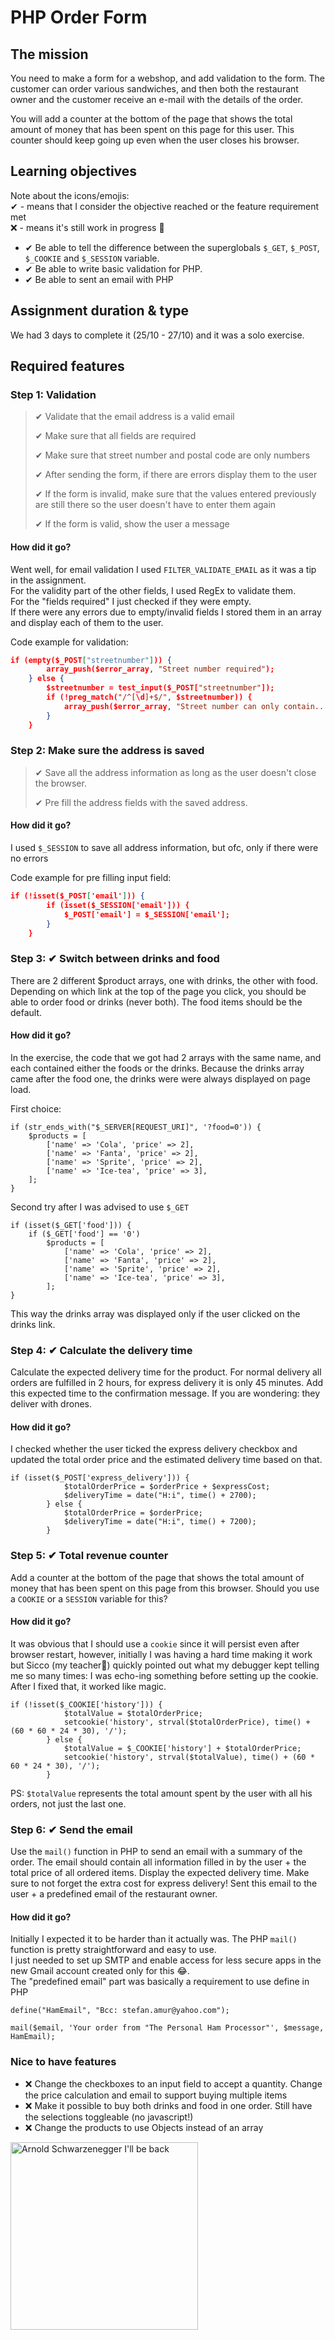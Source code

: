 # PHP Order Form

## The mission

You need to make a form for a webshop, and add validation to the form. The customer can order various sandwiches, and then both the restaurant owner and the customer receive an e-mail with the details of the order.

You will add a counter at the bottom of the page that shows the total amount of money that has been spent on this page for this user. This counter should keep going up even when the user closes his browser.

## Learning objectives

Note about the icons/emojis:  
✔ - means that I consider the objective reached or the feature requirement met  
❌ - means it's still work in progress 🤫

- ✔ Be able to tell the difference between the superglobals `$_GET`, `$_POST`, `$_COOKIE` and `$_SESSION` variable.
- ✔ Be able to write basic validation for PHP.
- ✔ Be able to sent an email with PHP

## Assignment duration & type

We had 3 days to complete it (25/10 - 27/10) and it was a solo exercise.

## Required features

### Step 1: Validation

> ✔ Validate that the email address is a valid email
>
> ✔ Make sure that all fields are required
>
> ✔ Make sure that street number and postal code are only numbers
>
> ✔ After sending the form, if there are errors display them to the user
>
> ✔ If the form is invalid, make sure that the values entered previously are still there so the user doesn't have to enter them again
>
> ✔ If the form is valid, show the user a message

#### How did it go?

Went well, for email validation I used `FILTER_VALIDATE_EMAIL` as it was a tip in the assignment.  
For the validity part of the other fields, I used RegEx to validate them.  
For the "fields required" I just checked if they were empty.  
If there were any errors due to empty/invalid fields I stored them in an array and display each of them to the user.

Code example for validation:

```json
if (empty($_POST["streetnumber"])) {
        array_push($error_array, "Street number required");
    } else {
        $streetnumber = test_input($_POST["streetnumber"]);
        if (!preg_match("/^[\d]+$/", $streetnumber)) {
            array_push($error_array, "Street number can only contain... numbers");
        }
    }
```

### Step 2: Make sure the address is saved

> ✔ Save all the address information as long as the user doesn't close the browser.
>
> ✔ Pre fill the address fields with the saved address.

#### How did it go?

I used `$_SESSION` to save all address information, but ofc, only if there were no errors

Code example for pre filling input field:

```json
if (!isset($_POST['email'])) {
        if (isset($_SESSION['email'])) {
            $_POST['email'] = $_SESSION['email'];
        }
    }
```

### Step 3: ✔ Switch between drinks and food

There are 2 different $product arrays, one with drinks, the other with food. Depending on which link at the top of the page you click, you should be able to order food or drinks (never both). The food items should be the default.

#### How did it go?

In the exercise, the code that we got had 2 arrays with the same name, and each contained either the foods or the drinks. Because the drinks array came after the food one, the drinks were were always displayed on page load.

First choice:

```
if (str_ends_with("$_SERVER[REQUEST_URI]", '?food=0')) {
    $products = [
        ['name' => 'Cola', 'price' => 2],
        ['name' => 'Fanta', 'price' => 2],
        ['name' => 'Sprite', 'price' => 2],
        ['name' => 'Ice-tea', 'price' => 3],
    ];
}
```

Second try after I was advised to use `$_GET`

```
if (isset($_GET['food'])) {
    if ($_GET['food'] == '0')
        $products = [
            ['name' => 'Cola', 'price' => 2],
            ['name' => 'Fanta', 'price' => 2],
            ['name' => 'Sprite', 'price' => 2],
            ['name' => 'Ice-tea', 'price' => 3],
        ];
}
```

This way the drinks array was displayed only if the user clicked on the drinks link.

### Step 4: ✔ Calculate the delivery time

Calculate the expected delivery time for the product. For normal delivery all orders are fulfilled in 2 hours, for express delivery it is only 45 minutes. Add this expected time to the confirmation message. If you are wondering: they deliver with drones.

#### How did it go?

I checked whether the user ticked the express delivery checkbox and updated the total order price and the estimated delivery time based on that.

```
if (isset($_POST['express_delivery'])) {
            $totalOrderPrice = $orderPrice + $expressCost;
            $deliveryTime = date("H:i", time() + 2700);
        } else {
            $totalOrderPrice = $orderPrice;
            $deliveryTime = date("H:i", time() + 7200);
        }
```

### Step 5: ✔ Total revenue counter

Add a counter at the bottom of the page that shows the total amount of money that has been spent on this page from this browser. Should you use a `COOKIE` or a `SESSION` variable for this?

#### How did it go?

It was obvious that I should use a `cookie` since it will persist even after browser restart, however, initially I was having a hard time making it work but Sicco (my teacher🙏) quickly pointed out what my debugger kept telling me so many times: I was echo-ing something before setting up the cookie. After I fixed that, it worked like magic.

```
if (!isset($_COOKIE['history'])) {
            $totalValue = $totalOrderPrice;
            setcookie('history', strval($totalOrderPrice), time() + (60 * 60 * 24 * 30), '/');
        } else {
            $totalValue = $_COOKIE['history'] + $totalOrderPrice;
            setcookie('history', strval($totalValue), time() + (60 * 60 * 24 * 30), '/');
        }
```

PS: `$totalValue` represents the total amount spent by the user with all his orders, not just the last one.

### Step 6: ✔ Send the email

Use the `mail()` function in PHP to send an email with a summary of the order. The email should contain all information filled in by the user + the total price of all ordered items. Display the expected delivery time. Make sure to not forget the extra cost for express delivery! Sent this email to the user + a predefined email of the restaurant owner.

#### How did it go?

Initially I expected it to be harder than it actually was. The PHP `mail()` function is pretty straightforward and easy to use.  
I just needed to set up SMTP and enable access for less secure apps in the new Gmail account created only for this 😂.  
The "predefined email" part was basically a requirement to use define in PHP

```
define("HamEmail", "Bcc: stefan.amur@yahoo.com");
```

```
mail($email, 'Your order from "The Personal Ham Processor"', $message, HamEmail);
```

### Nice to have features

- ❌ Change the checkboxes to an input field to accept a quantity. Change the price calculation and email to support buying multiple items
- ❌ Make it possible to buy both drinks and food in one order. Still have the selections toggleable (no javascript!)
- ❌ Change the products to use Objects instead of an array

<img src="./img/arnold.jpg" alt="Arnold Schwarzenegger I'll be back" height="300"/>
